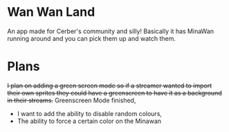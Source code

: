 # Wan Wan Land

An app made for Cerber's community and silly! Basically it has MinaWan running around and you can pick them up and watch them. 

# Plans

~~I plan on adding a green screen mode so if a streamer wanted to import their own sprites they could have a greenscreen to have it as a background in their streams.~~
Greenscreen Mode finished,

- I want to add the ability to disable random colours,
- The ability to force a certain color on the Minawan


